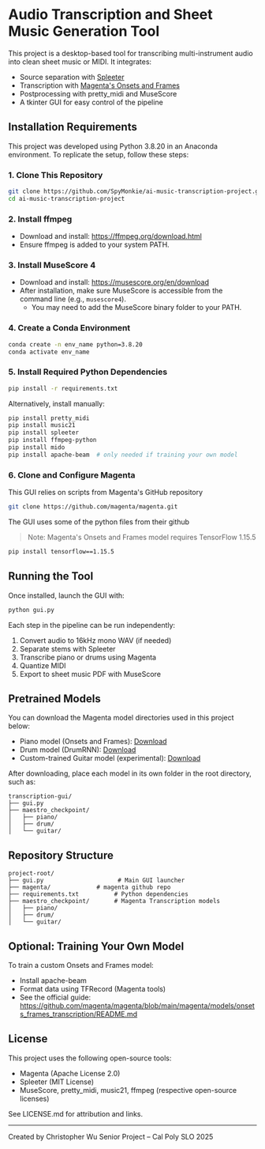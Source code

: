 # Audio Transcription and Sheet Music Generation Tool

This project is a desktop-based tool for transcribing multi-instrument audio into clean sheet music or MIDI. It integrates:
- Source separation with [Spleeter](https://github.com/deezer/spleeter)
- Transcription with [Magenta's Onsets and Frames](https://github.com/magenta/magenta)
- Postprocessing with pretty_midi and MuseScore
- A tkinter GUI for easy control of the pipeline

## Installation Requirements

This project was developed using Python 3.8.20 in an Anaconda environment. To replicate the setup, follow these steps:

### 1. Clone This Repository
```bash
git clone https://github.com/SpyMonkie/ai-music-transcription-project.git
cd ai-music-transcription-project
```

### 2. Install ffmpeg
- Download and install: https://ffmpeg.org/download.html
- Ensure ffmpeg is added to your system PATH.

### 3. Install MuseScore 4
- Download and install: https://musescore.org/en/download
- After installation, make sure MuseScore is accessible from the command line (e.g., `musescore4`).
  - You may need to add the MuseScore binary folder to your PATH.

### 4. Create a Conda Environment
```bash
conda create -n env_name python=3.8.20
conda activate env_name
```

### 5. Install Required Python Dependencies
```bash
pip install -r requirements.txt
```

Alternatively, install manually:
```bash
pip install pretty_midi
pip install music21
pip install spleeter
pip install ffmpeg-python
pip install mido
pip install apache-beam  # only needed if training your own model
```

### 6. Clone and Configure Magenta
This GUI relies on scripts from Magenta's GitHub repository
```bash
git clone https://github.com/magenta/magenta.git
```
The GUI uses some of the python files from their github

> Note: Magenta's Onsets and Frames model requires TensorFlow 1.15.5

```bash
pip install tensorflow==1.15.5
```

## Running the Tool
Once installed, launch the GUI with:
```bash
python gui.py
```

Each step in the pipeline can be run independently:
1. Convert audio to 16kHz mono WAV (if needed)
2. Separate stems with Spleeter
3. Transcribe piano or drums using Magenta
4. Quantize MIDI
5. Export to sheet music PDF with MuseScore

## Pretrained Models

You can download the Magenta model directories used in this project below:

- Piano model (Onsets and Frames): [Download](https://drive.google.com/file/d/1K3ZdsRslRY8GO1reBvsJy6FSAklXB8im/view?usp=sharing)
- Drum model (DrumRNN): [Download](https://drive.google.com/file/d/1FoU5Dihn8xQUuUmbBHhC7lgC4N2VLOtr/view?usp=sharing)
- Custom-trained Guitar model (experimental): [Download](https://drive.google.com/file/d/1tYUUYG-9yW1A90iSRM96P3ipAtNWDKtN/view?usp=sharing)

After downloading, place each model in its own folder in the root directory, such as:

```
transcription-gui/
├── gui.py
├── maestro_checkpoint/
│   ├── piano/
│   ├── drum/
│   └── guitar/
```

## Repository Structure
```
project-root/
├── gui.py                     # Main GUI launcher
├── magenta/             # magenta github repo
├── requirements.txt          # Python dependencies
├── maestro_checkpoint/       # Magenta Transcription models
│   ├── piano/
│   ├── drum/
│   └── guitar/
```

## Optional: Training Your Own Model
To train a custom Onsets and Frames model:
- Install apache-beam
- Format data using TFRecord (Magenta tools)
- See the official guide: https://github.com/magenta/magenta/blob/main/magenta/models/onsets_frames_transcription/README.md

## License
This project uses the following open-source tools:
- Magenta (Apache License 2.0)
- Spleeter (MIT License)
- MuseScore, pretty_midi, music21, ffmpeg (respective open-source licenses)

See LICENSE.md for attribution and links.

---

Created by Christopher Wu
Senior Project – Cal Poly SLO
2025
